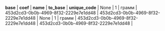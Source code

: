 **base**  | **coef**  | **name**  | **to_base**  | **unique_code**  | 
None  | 1  | грамм  | 453d2cd3-0b0b-4969-8f32-2229e7e1dd48  | 453d2cd3-0b0b-4969-8f32-2229e7e1dd48  | 
None  | 1  | грамм  | 453d2cd3-0b0b-4969-8f32-2229e7e1dd48  | 453d2cd3-0b0b-4969-8f32-2229e7e1dd48  | 
